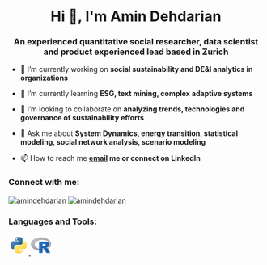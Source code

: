 <h1 align="center">Hi 👋, I'm Amin Dehdarian</h1>
<h3 align="center">An experienced quantitative social researcher, data scientist and product experienced lead based in Zurich</h3>

- 🔭 I’m currently working on **social sustainability and DE&I analytics in organizations**

- 🌱 I’m currently learning **ESG, text mining, complex adaptive systems**

- 👯 I’m looking to collaborate on **analyzing trends, technologies and governance of sustainability efforts**

- 💬 Ask me about **System Dynamics, energy transition, statistical modeling, social network analysis, scenario modeling**

- 📫 How to reach me **[email](mailto:amin.dehdarian@alumni.ethz.ch) me or connect on LinkedIn**

<h3 align="left">Connect with me:</h3>
<p align="left">
<a href="https://twitter.com/amindehdarian" target="blank"><img align="center" src="https://raw.githubusercontent.com/rahuldkjain/github-profile-readme-generator/master/src/images/icons/Social/twitter.svg" alt="amindehdarian" height="30" width="40" /></a>
<a href="https://linkedin.com/in/amindehdarian" target="blank"><img align="center" src="https://raw.githubusercontent.com/rahuldkjain/github-profile-readme-generator/master/src/images/icons/Social/linked-in-alt.svg" alt="amindehdarian" height="30" width="40" /></a>
</p>

<h3 align="left">Languages and Tools:</h3>
<p align="left">
  <a href="https://www.python.org" target="_blank" rel="noreferrer">
    <img src="https://raw.githubusercontent.com/devicons/devicon/master/icons/python/python-original.svg" alt="python" width="40" height="40"/>
  </a>
  <a href="https://www.r-project.org" target="_blank" rel="noreferrer">
    <img src="https://raw.githubusercontent.com/devicons/devicon/master/icons/r/r-original.svg" alt="R" width="40" height="40"/>
  </a>
</p>

